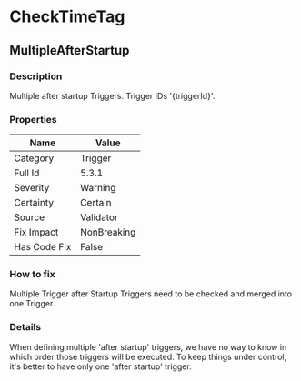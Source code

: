 ﻿---  
uid: Validator_5_3_1  
---

# CheckTimeTag

## MultipleAfterStartup

### Description

Multiple after startup Triggers. Trigger IDs '{triggerId}'.

### Properties

| Name         | Value       |
| ------------ | ----------- |
| Category     | Trigger     |
| Full Id      | 5.3.1       |
| Severity     | Warning     |
| Certainty    | Certain     |
| Source       | Validator   |
| Fix Impact   | NonBreaking |
| Has Code Fix | False       |

### How to fix

Multiple Trigger after Startup Triggers need to be checked and merged into one Trigger.

### Details

When defining multiple 'after startup' triggers, we have no way to know in which order those triggers will be executed. To keep things under control, it's better to have only one 'after startup' trigger.

